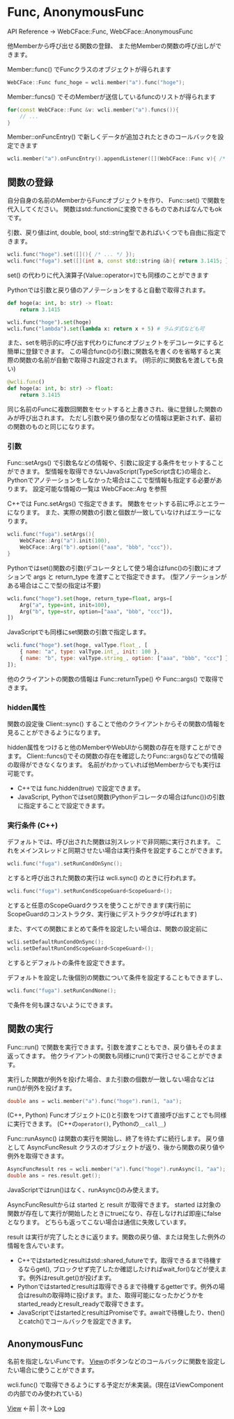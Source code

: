 # Func, AnonymousFunc

API Reference → WebCFace::Func, WebCFace::AnonymousFunc

他Memberから呼び出せる関数の登録、
また他Memberの関数の呼び出しができます。

Member::func() でFuncクラスのオブジェクトが得られます
```cpp
WebCFace::Func func_hoge = wcli.member("a").func("hoge");
```

Member::funcs() でそのMemberが送信しているfuncのリストが得られます
```cpp
for(const WebCFace::Func &v: wcli.member("a").funcs()){
	// ...
}
```

Member::onFuncEntry() で新しくデータが追加されたときのコールバックを設定できます
```cpp
wcli.member("a").onFuncEntry().appendListener([](WebCFace::Func v){ /* ... */ });
```

## 関数の登録

自分自身の名前のMemberからFuncオブジェクトを作り、 Func::set() で関数を代入してください。
関数はstd::functionに変換できるものであればなんでもokです。

引数、戻り値はint, double, bool, std::string型であればいくつでも自由に指定できます。
```cpp
wcli.func("hoge").set([](){ /* ... */ });
wcli.func("fuga").set([](int a, const std::string &b){ return 3.1415; });
```

set() の代わりに代入演算子(Value::operator=)でも同様のことができます

Pythonでは引数と戻り値のアノテーションをすると自動で取得されます。
```py
def hoge(a: int, b: str) -> float:
	return 3.1415

wcli.func("hoge").set(hoge)
wcli.func("lambda").set(lambda x: return x + 5) # ラムダ式なども可
```
また、setを明示的に呼び出す代わりにfuncオブジェクトをデコレータにすると簡単に登録できます。
この場合func()の引数に関数名を書くのを省略すると実際の関数の名前が自動で取得され設定されます。
(明示的に関数名を渡しても良い)
```py
@wcli.func()
def hoge(a: int, b: str) -> float:
	return 3.1415
```

同じ名前のFuncに複数回関数をセットすると上書きされ、後に登録した関数のみが呼び出されます。
ただし引数や戻り値の型などの情報は更新されず、最初の関数のものと同じになります。

### 引数

Func::setArgs() で引数名などの情報や、引数に設定する条件をセットすることができます。
型情報を取得できないJavaScript(TypeScript含む)の場合と、Pythonでアノテーションをしなかった場合はここで型情報も指定する必要があります。
設定可能な情報の一覧は WebCFace::Arg を参照

C++では Func.setArgs() で指定できます。
関数をセットする前に呼ぶとエラーになります。
また、実際の関数の引数と個数が一致していなければエラーになります。
```cpp
wcli.func("fuga").setArgs(){
	WebCFace::Arg("a").init(100),
	WebCFace::Arg("b").option({"aaa", "bbb", "ccc"}),
}
```

Pythonではset()関数の引数(デコレータとして使う場合はfunc()の引数)にオプションで args と return_type を渡すことで指定できます。
(型アノテーションがある場合はここで型の指定は不要)
```py
wcli.func("hoge").set(hoge, return_type=float, args=[
	Arg("a", type=int, init=100),
	Arg("b", type=str, option=["aaa", "bbb", "ccc"]),
])
```

JavaScriptでも同様にset関数の引数で指定します。
```js
wcli.func("hoge").set(hoge, valType.float_, [
	{ name: "a", type: valType.int_, init: 100 },
	{ name: "b", type: valType.string_, option: ["aaa", "bbb", "ccc"] },
]);
```

他のクライアントの関数の情報は Func::returnType() や Func::args() で取得できます。

### hidden属性

関数の設定後 Client::sync() することで他のクライアントからその関数の情報を見ることができるようになります。

hidden属性をつけると他のMemberやWebUIから関数の存在を隠すことができます。
Client::funcs()でその関数の存在を確認したりFunc::args()などでの情報の取得ができなくなります。
名前がわかっていれば他Memberからでも実行は可能です。

* C++では func.hidden(true) で設定できます。
* JavaScript, Pythonではset()関数(Pythonデコレータの場合はfunc())の引数に指定することで設定できます。

### 実行条件 (C++)

デフォルトでは、呼び出された関数は別スレッドで非同期に実行されます。
これをメインスレッドと同期させたい場合は実行条件を設定することができます。
```cpp
wcli.func("fuga").setRunCondOnSync();
```
とすると呼び出された関数の実行は wcli.sync() のときに行われます。

```cpp
wcli.func("fuga").setRunCondScopeGuard<ScopeGuard>();
```
とすると任意のScopeGuardクラスを使うことができます(実行前にScopeGuardのコンストラクタ、実行後にデストラクタが呼ばれます)

また、すべての関数にまとめて条件を設定したい場合は、関数の設定前に
```cpp
wcli.setDefaultRunCondOnSync();
wcli.setDefaultRunCondScopeGuard<ScopeGuard>();
```
とするとデフォルトの条件を設定できます。

デフォルトを設定した後個別の関数について条件を設定することもできますし、
```cpp
wcli.func("fuga").setRunCondNone();
```
で条件を何も課さないようにできます。

## 関数の実行

Func::run() で関数を実行できます。引数を渡すこともでき、戻り値もそのまま返ってきます。
他クライアントの関数も同様にrun()で実行させることができます。

実行した関数が例外を投げた場合、また引数の個数が一致しない場合などはrun()が例外を投げます。
```cpp
double ans = wcli.member("a").func("hoge").run(1, "aa");
```
(C++, Python) Funcオブジェクトに()と引数をつけて直接呼び出すことでも同様に実行できます。
(C++の`operator()`, Pythonの`__call__`)

Func::runAsync() は関数の実行を開始し、終了を待たずに続行します。
戻り値として AsyncFuncResult クラスのオブジェクトが返り、後から関数の戻り値や例外を取得できます。
```cpp
AsyncFuncResult res = wcli.member("a").func("hoge").runAsync(1, "aa");
double ans = res.result.get();
```
JavaScriptではrun()はなく、runAsync()のみ使えます。

AsyncFuncResultからは started と result が取得できます。
started は対象の関数が存在して実行が開始したときにtrueになり、存在しなければ即座にfalseとなります。
どちらも返ってこない場合は通信に失敗しています。

result は実行が完了したときに返ります。関数の戻り値、または発生した例外の情報を含んでいます。

* C++ではstartedとresultはstd::shared_futureです。取得できるまで待機するならget(), ブロックせず完了したか確認したければwait_for()などが使えます。例外はresult.get()が投げます。
* Pythonではstartedとresultは取得できるまで待機するgetterです。例外の場合はresultの取得時に投げます。また、取得可能になったかどうかをstarted_readyとresult_readyで取得できます。
* JavaScriptではstartedとresultはPromiseです。awaitで待機したり、then()とcatch()でコールバックを設定できます。


## AnonymousFunc

名前を指定しないFuncです。
[View](./13_view.md)のボタンなどのコールバックに関数を設定したい場合に使うことができます。

wcli.func() で取得できるようにする予定だが未実装。(現在はViewComponentの内部でのみ使われている)

[View](./13_view.md) ←前 | 次→ [Log](./40_log.md)

